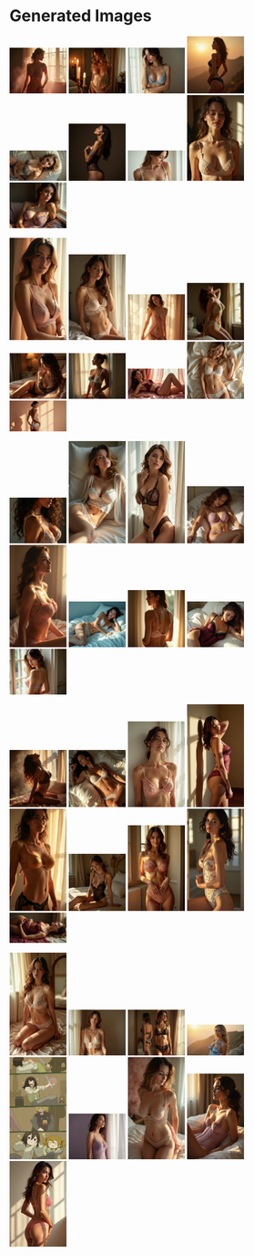 # Generated Images



<img src="2025_06_24_01.webp" width="100"/> <img src="2025_06_24_02.webp" width="100"/> <img src="2025_06_24_03.webp" width="100"/> <img src="2025_06_24_04.webp" width="100"/> <img src="2025_06_24_05.webp" width="100"/> <img src="2025_06_24_06.webp" width="100"/> <img src="2025_06_24_07.webp" width="100"/> <img src="2025_06_24_08.webp" width="100"/> <img src="2025_06_24_09.webp" width="100"/>

<img src="2025_06_24_10.webp" width="100"/> <img src="2025_06_24_11.webp" width="100"/> <img src="2025_06_24_12.webp" width="100"/> <img src="2025_06_24_13.webp" width="100"/> <img src="2025_06_24_14.webp" width="100"/> <img src="2025_06_24_15.webp" width="100"/> <img src="2025_06_24_16.webp" width="100"/> <img src="2025_06_24_17.webp" width="100"/> <img src="2025_06_24_18.webp" width="100"/>

<img src="2025_06_24_19.webp" width="100"/> <img src="2025_06_24_20.webp" width="100"/> <img src="2025_06_24_21.webp" width="100"/> <img src="2025_06_24_22.webp" width="100"/> <img src="2025_06_24_23.webp" width="100"/> <img src="2025_06_24_24.webp" width="100"/> <img src="2025_06_24_25.webp" width="100"/> <img src="2025_06_24_26.webp" width="100"/> <img src="2025_06_24_27.webp" width="100"/>

<img src="2025_06_24_28.webp" width="100"/> <img src="2025_06_24_29.webp" width="100"/> <img src="2025_06_24_30.webp" width="100"/> <img src="2025_06_24_31.webp" width="100"/> <img src="2025_06_24_32.webp" width="100"/> <img src="2025_06_24_33.webp" width="100"/> <img src="2025_06_24_34.webp" width="100"/> <img src="2025_06_24_35.webp" width="100"/> <img src="2025_06_24_36.webp" width="100"/>

<img src="2025_06_24_37.webp" width="100"/> <img src="2025_06_24_38.webp" width="100"/> <img src="2025_06_24_39.webp" width="100"/> <img src="2025_06_24_40.webp" width="100"/> <img src="2025_06_24_41.webp" width="100"/> <img src="2025_06_24_42.webp" width="100"/> <img src="2025_06_24_43.webp" width="100"/> <img src="2025_06_24_44.webp" width="100"/> <img src="2025_06_24_45.webp" width="100"/>